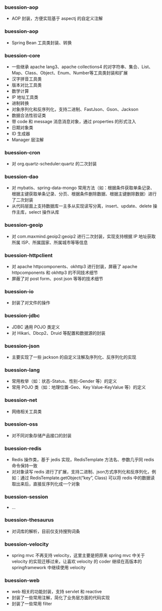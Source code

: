 ### buession-aop
* AOP 封装，方便实现基于 aspectj 的自定义注解

### buession-aop
* Spring Bean 工具类封装、转换

### buession-core
* 一些继承 apache lang3、apache collections4 的对字符串、集合、List、Map、Class、Object、Enum、Number等工具类封装和扩展
* 汉字拼音工具类
* 版本对比工具类
* 数学计算
* IP 地址工具类
* 进制转换
* 对象序列化和反序列化，支持二进制、FastJson、Gson、Jackson
* 数据合法性验证类
* 带 code 和 message 消息消息对象，通过 properties 的形式注入
* 日期对象类
* ID 生成器
* Manager 层注解

### buession-cron
* 对 org.quartz-scheduler:quartz 的二次封装

### buession-dao
* 对 mybatis、spring-data-mongo 常用方法（如：根据条件获取单条记录、根据主键获取单条记录、分页、根据条件删除数据、根据主键删除数据）进行了二次封装
* 从代码层面上支持数据库一主多从实现读写分离，insert、update、delete 操作主库，select 操作从库

### buession-geoip
* 对 com.maxmind.geoip2:geoip2 进行二次封装，实现支持根据 IP 地址获取所属 ISP、所属国家、所属城市等等信息

### buession-httpclient
* 对 apache httpcomponents、okhttp3 进行封装，屏蔽了 apache httpcomponents 和 okhttp3 的不同技术细节
* 屏蔽了对 post form、post json 等等的技术细节

### buession-io
* 封装了对文件的操作

### buession-jdbc
* JDBC 通用 POJO 类定义
* 对 Hikari、Dbcp2、Druid 等配置和数据源的封装

### buession-json
* 主要实现了一些 jackson 的自定义注解及序列化、反序列化的实现

### buession-lang
* 常用枚举（如：状态-Status、性别-Gender 等）的定义
* 常用 POJO 类（如：地理位置-Geo、Key Value-KeyValue 等）的定义

### buession-net
* 网络相关工具类

### buession-oss
* 对不同对象存储产品接口的封装

### buession-redis
* Redis 操作类，基于 jedis 实现，RedisTemplate 方法名、参数几乎同 redis 命令保持一致
* 对对象读写 redis 进行了扩展，支持二进制、json方式序列化和反序列化，例如：通过 RedisTemplate.getObject(“key”, Class) 可以将 redis 中的数据读取出来后，直接反序列化成一个对象

### buession-session
* ...

### buession-thesaurus
* 对词库的解析，目前仅支持搜狗词条

### buession-velocity
* spring mvc 不再支持 velocity，这里主要是把原来 spring mvc 中关于 velocity 的实现迁移过来，让喜欢 velocity 的 coder 继续在高版本的 springframework 中继续使用 velocity

### buession-web
* web 相关的功能封装，支持 servlet 和 reactive
* 封装了一些常用注解，简化了业务层方面的代码实现
* 封装了一些常用 filter
